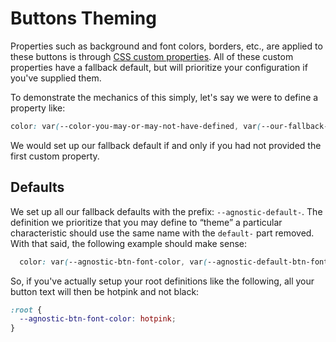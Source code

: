 # Buttons Theming

Properties such as background and font colors, borders, etc., are applied to these buttons is through
[CSS custom properties](https://developer.mozilla.org/en-US/docs/Web/CSS/Using_CSS_custom_properties). All of these custom properties have a fallback default, but will prioritize your configuration if you've supplied them.

To demonstrate the mechanics of this simply, let's say we were to define a property like:
```css
color: var(--color-you-may-or-may-not-have-defined, var(--our-fallback-default));
```
We would set up our fallback default if and only if you had not provided the first custom property.

## Defaults

We set up all our fallback defaults with the prefix: `--agnostic-default-`. The definition we prioritize
that you may define to &ldquo;theme&rdquo; a particular characteristic should use the same name with the
`default-` part removed. With that said, the following example should make sense:

```css
  color: var(--agnostic-btn-font-color, var(--agnostic-default-btn-font-color));
```

So, if you've actually setup your root definitions like the following, all your button text will then be
hotpink and not black:

```css
:root {
  --agnostic-btn-font-color: hotpink;
}
```
